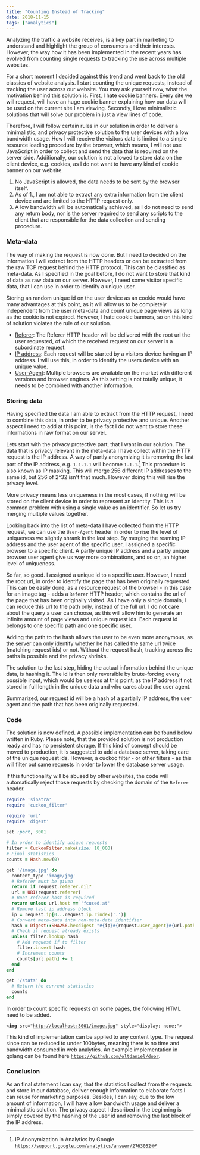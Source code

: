 ```yaml
---
title: "Counting Instead of Tracking"
date: 2018-11-15
tags: ["analytics"]
---
```


Analyzing the traffic a website receives, is a key part in marketing to
understand and highlight the group of consumers and their interests. However,
the way how it has been implemented in the recent years has evolved from
counting single requests to tracking the use across multiple websites.

For a short moment I decided against this trend and went back to the old
classics of website analysis. I start counting the unique requests, instead of
tracking the user across our website. You may ask yourself now, what the
motivation behind this solution is. First, I hate cookie banners. Every site
we will request, will have an huge cookie banner explaining how our data will
be used on the current site I am viewing. Secondly, I love minimalistic
solutions that will solve our problem in just a view lines of code.

Therefore, I will follow certain rules in our solution in order to deliver a
minimalistic, and privacy protective solution to the user devices with a low
bandwidth usage. How I will receive the visitors data is limited to a simple
resource loading procedure by the browser, which means, I will not use
JavaScript in order to collect and send the data that is required on the server
side. Additionally, our solution is not allowed to store data on the client
device, e.g. cookies, as I do not want to have any kind of cookie banner on our
website.

1. No JavaScript is allowed, the data needs to be sent by the browser itself.
2. As of 1., I am not able to extract any extra information from the client
device and are limited to the HTTP request only.
3. A low bandwidth will be automatically achieved, as I do not need to send
any return body, nor is the server required to send any scripts to the client
that are responsible for the data collection and sending procedure.

### Meta-data

The way of making the request is now done. But I need to decided on the
information I will extract from the HTTP headers or can be extracted from the
raw TCP request behind the HTTP protocol. This can be classified as meta-data.
As I specified in the goal before, I do not want to store that kind of data as
raw data on our server. However, I need some visitor specific data, that I can
use in order to identify a unique user.

Storing an random unique id on the user device as an cookie would have many
advantages at this point, as it will allow us to be completely independent from
the user meta-data and count unique page views as long as the cookie is not
expired. However, I hate cookie banners, so on this kind of solution violates
the rule of our solution.

- <u>Referer</u>: The Referer HTTP header will be delivered with the root url
the user requested, of which the received request on our server is a subordinate
request.
- <u>IP address</u>: Each request will be started by a visitors device having an
IP address. I will use this, in order to identify the users device with an
unique value.
- <u>User-Agent</u>: Multiple browsers are available on the market with
different versions and browser engines. As this setting is not totally unique,
it needs to be combined with another information.

### Storing data

Having specified the data I am able to extract from the HTTP request, I need
to combine this data, in order to be privacy protective and unique. Another
aspect I need to add at this point, is the fact I do not want to store these
informations in raw format on our server.

Lets start with the privacy protective part, that I want in our solution. The
data that is privacy relevant in the meta-data I have collect within the HTTP
request is the IP address. A way of partly anonymizing it is removing the last
part of the IP address, e.g. `1.1.1.1` will become `1.1.1`.[^1] This procedure is also known as IP masking. This
will merge 256 different IP addresses to the same id, but 256 of 2^32 isn't that
much. However doing this will rise the privacy level.

More privacy means less uniqueness in the most cases, if nothing will be stored
on the client device in order to represent an identity. This is a common problem
with using a single value as an identifier. So let us try merging multiple
values together.

Looking back into the list of meta-data I have collected from the HTTP request,
we can use the `User-Agent` header in order to rise the level of uniqueness we
slightly shrank in the last step. By merging the reaming IP address and the
user agent of the specific user, I assigned a specific browser to a specific
client. A partly unique IP address and a partly unique browser user agent give
us way more combinations, and so on, an higher level of uniqueness.

So far, so good. I assigned a unique id to a specific user. However, I need
the root url, in order to identify the page that has been originally requested.
This can be easily done, as a resource request of the browser - in this case for
an image tag - adds a `Referer` HTTP header, which contains the url of the page
that has been originally visited. As I have only a single domain, I can reduce
this url to the path only, instead of the full url. I do not care about the
query a user can choose, as this will allow him to generate an infinite amount
of page views and unique request ids. Each request id belongs to one specific
path and one specific user.

Adding the path to the hash allows the user to be even more anonymous, as the
server can only identify whether he has called the same url twice (matching
request ids) or not. Without the request hash, tracking across the paths is
possible and the privacy shrinks.

The solution to the last step, hiding the actual information behind the unique
data, is hashing it. The id is then only reversible by brute-forcing every
possible input, which would be useless at this point, as the IP address it not
stored in full length in the unique data and who cares about the user agent.

Summarized, our request id will be a hash of a partially IP address, the
user agent and the path that has been originally requested.

### Code

The solution is now defined. A possible implementation can be found below
written in Ruby. Please note, that the provided solution is not production ready
and has no persistent storage. If this kind of concept should be moved to
production, it is suggested to add a database server, taking care of the unique
request ids. However, a cuckoo filter - or other filters - as this will filter
out same requests in order to lower the database server usage.

If this functionality will be abused by other websites, the code will
automatically reject those requests by checking the domain of the `Referer`
header.

```ruby
require 'sinatra'
require 'cuckoo_filter'

require 'uri'
require 'digest'

set :port, 3001

# In order to identify unique requests
filter = CuckooFilter.make(size: 10_000)
# Final statistics
counts = Hash.new(0)

get '/image.jpg' do
  content_type 'image/jpg'
  # Referer must be given
  return if request.referer.nil?
  url = URI(request.referer)
  # Root referer host is required
  return unless url.host == 'fcused.at'
  # Remove last ip address block
  ip = request.ip[0...request.ip.rindex('.')]
  # Convert meta-data into non-meta-data identifier
  hash = Digest::SHA256.hexdigest "#{ip}#{request.user_agent}#{url.path}"
  # Check if request already exists
  unless filter.lookup hash
    # Add request if to filter
    filter.insert hash
    # Increment counts
    counts[url.path] += 1
  end
end

get '/stats' do
  # Return the current statistics
  counts
end
```


In order to count specific requests on some pages, the following HTML need to be
added.

<pre><code>&lt;<b>img</b> src="<u>http://localhost:3001/image.jpg</u>" style="display: none;"&gt;</code></pre>

This kind of implementation can be applied to any content type. The request
since can be reduced to under 100bytes, meaning there is no time and bandwidth
consumed in web analytics. An example implementation in golang can be found here
[`https://github.com/oltdaniel/door`](https://github.com/oltdaniel/door).

### Conclusion

As an final statement I can say, that the statistics I collect from the
requests and store in our database, deliver enough information to elaborate
facts I can reuse for marketing purposes. Besides, I can say, due to the low
amount of information, I will have a low bandwidth usage and deliver a
minimalistic solution. The privacy aspect I described in the beginning is
simply covered by the hashing of the user id and removing the last block of the
IP address.

<!-- References -->
[^1]: IP Anonymization in Analytics by Google [`https://support.google.com/analytics/answer/2763052`](https://support.google.com/analytics/answer/2763052)